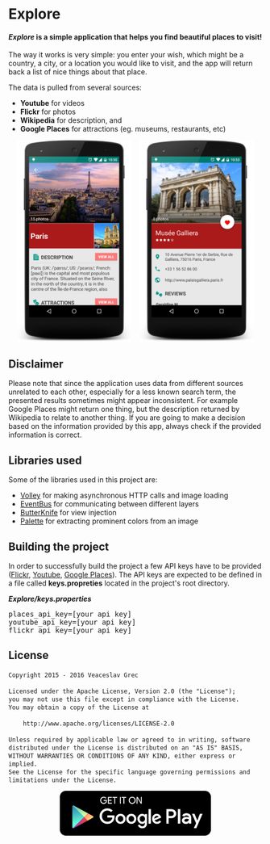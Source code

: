 # Explore #

#### _Explore_ is a simple application that helps you find beautiful places to visit! ####

The way it works is very simple: you enter your wish, which might be a country, a city, or a location you would like to visit, and the app will return back a list of nice things about that place.

The data is pulled from several sources:
+ <b>Youtube</b> for videos
+ <b>Flickr</b> for photos
+ <b>Wikipedia</b> for description, and
+ <b>Google Places</b> for attractions (eg. museums, restaurants, etc)

<div align="center">
        <img width="45%" src="screenshots/summary.png" alt="Summary screen"</img>
        <img height="0" width="8px">
        <img width="45%" src="screenshots/details.png" alt="Details Screen"></img>
</div>

## Disclaimer ##
Please note that since the application uses data from different sources unrelated to each other, especially for a less known search term, the presented results sometimes might appear inconsistent. For example Google Places might return one thing, but the description returned by Wikipedia to relate to another thing. If you are going to make a decision based on the information provided by this app, always check if the provided information is correct.

## Libraries used ##
Some of the libraries used in this project are:
+ <a href="http://developer.android.com/training/volley/index.html" target="_blank">Volley</a> for making asynchronous HTTP calls and image loading
+ <a href="https://github.com/greenrobot/EventBus" target="_blank">EventBus</a> for communicating between different layers
+ <a href="https://github.com/JakeWharton/butterknife" target="_blank">ButterKnife</a> for view injection
+ <a href="http://developer.android.com/reference/android/support/v7/graphics/Palette.html" target="_blank">Palette</a> for extracting prominent colors from an image

## Building the project ##
In order to successfully build the project a few API keys have to be provided (<a href="https://www.flickr.com/services/apps/create/apply/" target="_blank">Flickr</a>, <a href="https://developers.google.com/youtube/v3/getting-started" target="_blank">Youtube</a>, <a href="https://developers.google.com/places/android-api/signup" target="_blank">Google Places</a>). 
The API keys are expected to be defined in a file called <b>keys.propreties</b> located in the project's root directory.

<b><i>Explore/keys.properties</i></b>
<pre>
places_api_key=[your api key]
youtube_api_key=[your api key]
flickr_api_key=[your api key]
</pre>

License
-------

    Copyright 2015 - 2016 Veaceslav Grec

    Licensed under the Apache License, Version 2.0 (the "License");
    you may not use this file except in compliance with the License.
    You may obtain a copy of the License at

        http://www.apache.org/licenses/LICENSE-2.0

    Unless required by applicable law or agreed to in writing, software
    distributed under the License is distributed on an "AS IS" BASIS,
    WITHOUT WARRANTIES OR CONDITIONS OF ANY KIND, either express or implied.
    See the License for the specific language governing permissions and
    limitations under the License.

<p align="center">
<a href="https://play.google.com/store/apps/details?id=com.vgrec.explore" target="_blank"><img src="screenshots/google-play-badge.png"</img></a>
</p>
